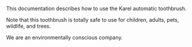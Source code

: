 This documentation describes how to use the Karel automatic toothbrush. 

Note that this toothbrush is totally safe to use for children, adults, pets, wildlife, and trees.

We are an environmentally conscious company.